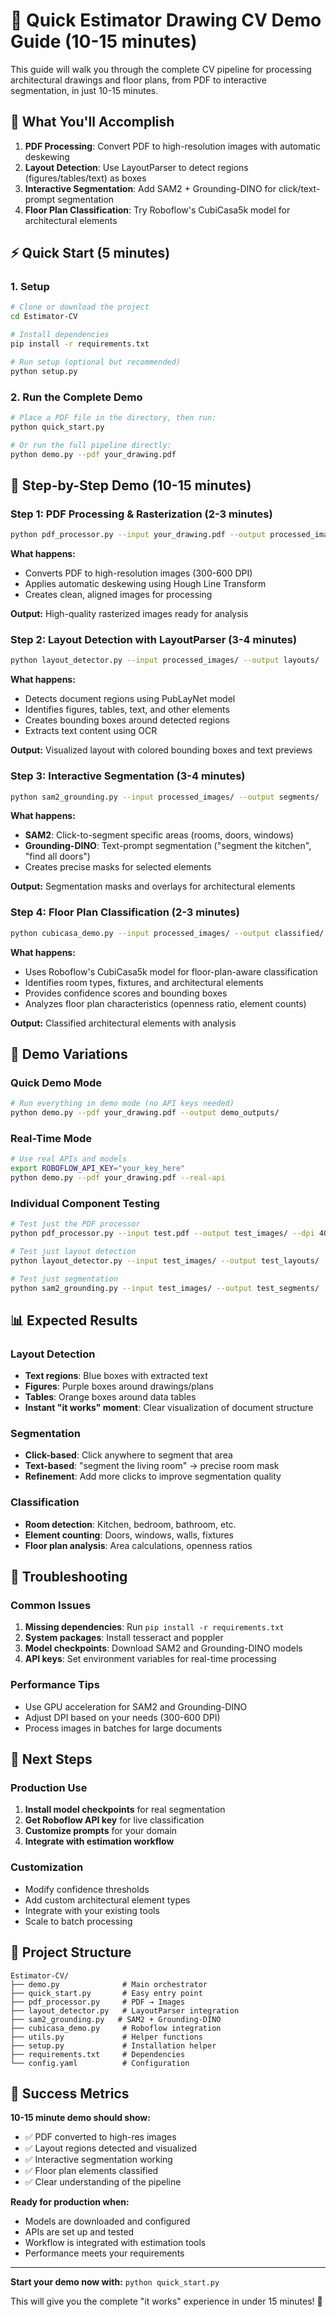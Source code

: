 # 🚀 Quick Estimator Drawing CV Demo Guide (10-15 minutes)

This guide will walk you through the complete CV pipeline for processing architectural drawings and floor plans, from PDF to interactive segmentation, in just 10-15 minutes.

## 🎯 What You'll Accomplish

1. **PDF Processing**: Convert PDF to high-resolution images with automatic deskewing
2. **Layout Detection**: Use LayoutParser to detect regions (figures/tables/text) as boxes
3. **Interactive Segmentation**: Add SAM2 + Grounding-DINO for click/text-prompt segmentation
4. **Floor Plan Classification**: Try Roboflow's CubiCasa5k model for architectural elements

## ⚡ Quick Start (5 minutes)

### 1. Setup
```bash
# Clone or download the project
cd Estimator-CV

# Install dependencies
pip install -r requirements.txt

# Run setup (optional but recommended)
python setup.py
```

### 2. Run the Complete Demo
```bash
# Place a PDF file in the directory, then run:
python quick_start.py

# Or run the full pipeline directly:
python demo.py --pdf your_drawing.pdf
```

## 🔧 Step-by-Step Demo (10-15 minutes)

### Step 1: PDF Processing & Rasterization (2-3 minutes)
```bash
python pdf_processor.py --input your_drawing.pdf --output processed_images/ --dpi 300
```
**What happens:**
- Converts PDF to high-resolution images (300-600 DPI)
- Applies automatic deskewing using Hough Line Transform
- Creates clean, aligned images for processing

**Output:** High-quality rasterized images ready for analysis

### Step 2: Layout Detection with LayoutParser (3-4 minutes)
```bash
python layout_detector.py --input processed_images/ --output layouts/
```
**What happens:**
- Detects document regions using PubLayNet model
- Identifies figures, tables, text, and other elements
- Creates bounding boxes around detected regions
- Extracts text content using OCR

**Output:** Visualized layout with colored bounding boxes and text previews

### Step 3: Interactive Segmentation (3-4 minutes)
```bash
python sam2_grounding.py --input processed_images/ --output segments/
```
**What happens:**
- **SAM2**: Click-to-segment specific areas (rooms, doors, windows)
- **Grounding-DINO**: Text-prompt segmentation ("segment the kitchen", "find all doors")
- Creates precise masks for selected elements

**Output:** Segmentation masks and overlays for architectural elements

### Step 4: Floor Plan Classification (2-3 minutes)
```bash
python cubicasa_demo.py --input processed_images/ --output classified/ --demo
```
**What happens:**
- Uses Roboflow's CubiCasa5k model for floor-plan-aware classification
- Identifies room types, fixtures, and architectural elements
- Provides confidence scores and bounding boxes
- Analyzes floor plan characteristics (openness ratio, element counts)

**Output:** Classified architectural elements with analysis

## 🎨 Demo Variations

### Quick Demo Mode
```bash
# Run everything in demo mode (no API keys needed)
python demo.py --pdf your_drawing.pdf --output demo_outputs/
```

### Real-Time Mode
```bash
# Use real APIs and models
export ROBOFLOW_API_KEY="your_key_here"
python demo.py --pdf your_drawing.pdf --real-api
```

### Individual Component Testing
```bash
# Test just the PDF processor
python pdf_processor.py --input test.pdf --output test_images/ --dpi 400

# Test just layout detection
python layout_detector.py --input test_images/ --output test_layouts/

# Test just segmentation
python sam2_grounding.py --input test_images/ --output test_segments/
```

## 📊 Expected Results

### Layout Detection
- **Text regions**: Blue boxes with extracted text
- **Figures**: Purple boxes around drawings/plans
- **Tables**: Orange boxes around data tables
- **Instant "it works" moment**: Clear visualization of document structure

### Segmentation
- **Click-based**: Click anywhere to segment that area
- **Text-based**: "segment the living room" → precise room mask
- **Refinement**: Add more clicks to improve segmentation quality

### Classification
- **Room detection**: Kitchen, bedroom, bathroom, etc.
- **Element counting**: Doors, windows, walls, fixtures
- **Floor plan analysis**: Area calculations, openness ratios

## 🚨 Troubleshooting

### Common Issues
1. **Missing dependencies**: Run `pip install -r requirements.txt`
2. **System packages**: Install tesseract and poppler
3. **Model checkpoints**: Download SAM2 and Grounding-DINO models
4. **API keys**: Set environment variables for real-time processing

### Performance Tips
- Use GPU acceleration for SAM2 and Grounding-DINO
- Adjust DPI based on your needs (300-600 DPI)
- Process images in batches for large documents

## 🔮 Next Steps

### Production Use
1. **Install model checkpoints** for real segmentation
2. **Get Roboflow API key** for live classification
3. **Customize prompts** for your domain
4. **Integrate with estimation workflow**

### Customization
- Modify confidence thresholds
- Add custom architectural element types
- Integrate with your existing tools
- Scale to batch processing

## 📁 Project Structure
```
Estimator-CV/
├── demo.py              # Main orchestrator
├── quick_start.py       # Easy entry point
├── pdf_processor.py     # PDF → Images
├── layout_detector.py   # LayoutParser integration
├── sam2_grounding.py   # SAM2 + Grounding-DINO
├── cubicasa_demo.py     # Roboflow integration
├── utils.py             # Helper functions
├── setup.py             # Installation helper
├── requirements.txt     # Dependencies
└── config.yaml          # Configuration
```

## 🎉 Success Metrics

**10-15 minute demo should show:**
- ✅ PDF converted to high-res images
- ✅ Layout regions detected and visualized
- ✅ Interactive segmentation working
- ✅ Floor plan elements classified
- ✅ Clear understanding of the pipeline

**Ready for production when:**
- Models are downloaded and configured
- APIs are set up and tested
- Workflow is integrated with estimation tools
- Performance meets your requirements

---

**Start your demo now with:** `python quick_start.py`

This will give you the complete "it works" experience in under 15 minutes! 🚀

